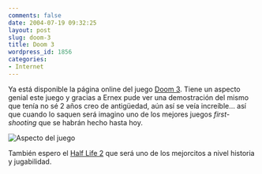 ```yaml
---
comments: false
date: 2004-07-19 09:32:25
layout: post
slug: doom-3
title: Doom 3
wordpress_id: 1856
categories:
- Internet
---
```


Ya está disponible la página online del juego [Doom 3](http://www.doom3.com/). Tiene un aspecto genial este juego y gracias a Ernex pude ver una demostración del mismo que tenía no sé 2 años creo de antigüedad, aún así se veía increíble… así que cuando lo saquen será imagino uno de los mejores juegos _first-shooting_ que se habrán hecho hasta hoy.





![Aspecto del juego](http://www.minid.net/images/doom3.png)





También espero el [Half Life 2](http://www.half-life2.com) que será uno de los mejorcitos a nivel historia y jugabilidad.




 
